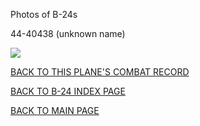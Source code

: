 
Photos of B-24s






 




44-40438 (unknown name)  

![](44-40438.jpg)  
  

[BACK TO THIS PLANE'S COMBAT RECORD](../b24s/44-40438.md)  

[BACK TO B-24 INDEX PAGE](../000b24s.md)  

[BACK TO MAIN PAGE](../index.md)


